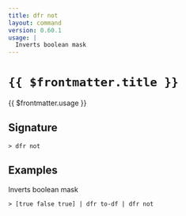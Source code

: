 ```yaml
---
title: dfr not
layout: command
version: 0.60.1
usage: |
  Inverts boolean mask
---
```


# `{{ $frontmatter.title }}`

<div style='white-space: pre-wrap;'>{{ $frontmatter.usage }}</div>

## Signature

`> dfr not `

## Examples

Inverts boolean mask

```shell
> [true false true] | dfr to-df | dfr not
```
